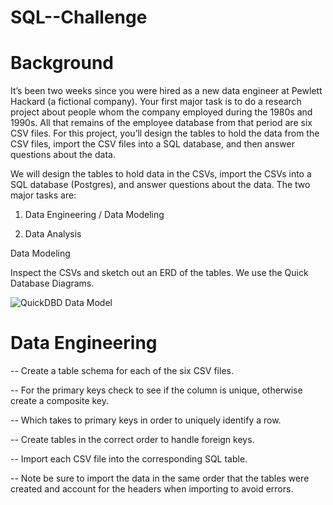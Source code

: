 # SQL--Challenge

# Background

It’s been two weeks since you were hired as a new data engineer at Pewlett Hackard (a fictional company). Your first major task is to do a research project about people whom the company employed during the 1980s and 1990s. All that remains of the employee database from that period are six CSV files.
For this project, you’ll design the tables to hold the data from the CSV files, import the CSV files into a SQL database, and then answer questions about the data. 

We will design the tables to hold data in the CSVs, import the CSVs into a SQL database (Postgres), and answer questions about the data. The two major tasks are:

1) Data Engineering / Data Modeling

2) Data Analysis

Data Modeling

Inspect the CSVs and sketch out an ERD of the tables. We use the Quick Database Diagrams.


![QuickDBD Data Model](https://user-images.githubusercontent.com/116124534/210914193-d84d1201-fb94-42be-97e1-deb57a71af35.png)



# Data Engineering

-- Create a table schema for each of the six CSV files.

-- For the primary keys check to see if the column is unique, otherwise create a composite key. 

-- Which takes to primary keys in order to uniquely identify a row.

-- Create tables in the correct order to handle foreign keys.

-- Import each CSV file into the corresponding SQL table. 

-- Note be sure to import the data in the same order that the tables were created and account for the headers when importing to avoid errors.
